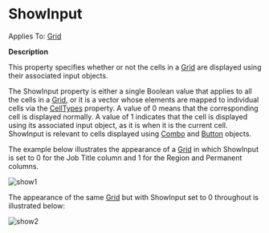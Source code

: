 




<h1 class="heading"><span class="name">ShowInput</span></h1>

Applies To: [Grid](./grid.md)


**Description**


This property specifies whether or not the cells in a [Grid](./grid.md) are displayed using their associated input objects.



The ShowInput property is either a single Boolean value that applies to all the cells in a [Grid](./grid.md), or it is a vector whose elements are mapped to individual cells via the [CellTypes](celltypes.md) property. A value of 0 means that the corresponding cell is displayed normally. A value of 1 indicates that the cell is displayed using its associated input object, as it is when it is the current cell. ShowInput is relevant to cells displayed using [Combo](./combo.md) and [Button](./button.md) objects.



The example below illustrates the appearance of a [Grid](./grid.md) in which ShowInput is set to 0 for the Job Title column and 1 for the Region and Permanent columns.


![show1](../img/show1.gif)




The appearance of the same [Grid](./grid.md) but with ShowInput set to 0 throughout is illustrated below:


![show2](../img/show2.gif)



